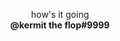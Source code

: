 <p align="center">
  how's it going
  <br>
    <strong>
      @kermit the flop#9999
    </strong>
  </br>
</p>
